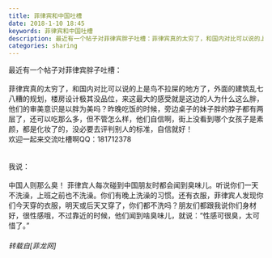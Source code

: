 ```yaml
---
title: 菲律宾和中国吐槽
date: 2018-1-10 18:45
keywords: 菲律宾和中国吐槽
description: 最近有一个帖子对菲律宾胖子吐槽：菲律宾真的太穷了，和国内对比可以说的上是鸟不拉屎的地方了，外面的建筑乱七八糟的规划，楼房设计极其没品位，来这最大的感受就是这边的人为什么这么胖，他们的审美意识是以胖为美吗？昨晚吃饭的时候，旁边桌子的妹子胖的脖子都有两层了，还可以吃那么多，但不管怎么样，他们自信啊，街上没看到哪个女孩子是素颜，都是化妆了的，没必要去评判别人的标准，自信就好！欢迎一起来交流吐槽啊QQ：181712378我说：中国人则那么臭！ 菲律宾人每次碰到中国朋友时都会闻到臭味儿。听说你们一天不洗澡，上班之前也不洗澡。你们有晚上洗澡的习惯。还有衣服，菲律宾人发现你们今天穿的衣服，明天或后天又穿了，你们都不洗吗？朋友们都跟我说你们身材好，很性感哦，不过靠近的时候，他们闻到啥臭味儿，就说：“性感可很臭，太可惜了。”
categories: sharing
---
```

<td class="t_f" id="postmessage_1085235">

最近有一个帖子对菲律宾胖子吐槽：<br/>
<br/>
菲律宾真的太穷了，和国内对比可以说的上是鸟不拉屎的地方了，外面的建筑乱七八糟的规划，楼房设计极其没品位，来这最大的感受就是这边的人为什么这么胖，他们的审美意识是以胖为美吗？昨晚吃饭的时候，旁边桌子的妹子胖的脖子都有两层了，还可以吃那么多，但不管怎么样，他们自信啊，街上没看到哪个女孩子是素颜，都是化妆了的，没必要去评判别人的标准，自信就好！<br/>
欢迎一起来交流吐槽啊QQ：181712378<br/>
<br/>
<br/>
我说：<br/>
<br/>
中国人则那么臭！ 菲律宾人每次碰到中国朋友时都会闻到臭味儿。听说你们一天不洗澡，上班之前也不洗澡。你们有晚上洗澡的习惯。还有衣服，菲律宾人发现你们今天穿的衣服，明天或后天又穿了，你们都不洗吗？朋友们都跟我说你们身材好，很性感哦，不过靠近的时候，他们闻到啥臭味儿，就说：“性感可很臭，太可惜了。”</td>
###### 转载自[菲龙网]